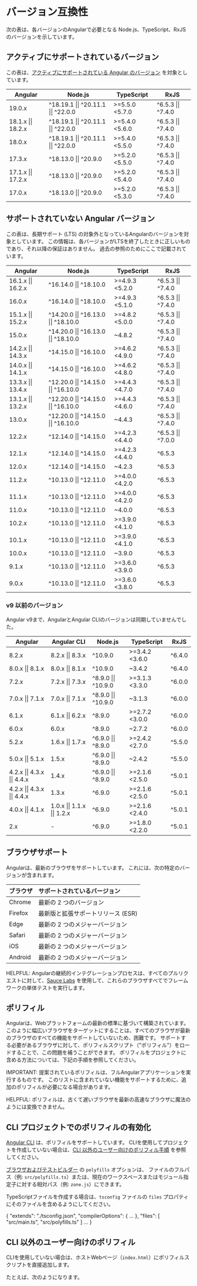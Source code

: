 # バージョン互換性

次の表は、各バージョンのAngularで必要となる 
Node.js、TypeScript、RxJSのバージョンを示しています。

## アクティブにサポートされているバージョン

この表は、[アクティブにサポートされている Angular のバージョン](reference/releases#actively-supported-versions) を対象としています。

| Angular            | Node.js                              | TypeScript     | RxJS               |
| ------------------ | ------------------------------------ | -------------- | ------------------ |
| 19.0.x             | ^18.19.1 \|\| ^20.11.1 \|\| ^22.0.0  | >=5.5.0 <5.7.0 | ^6.5.3 \|\| ^7.4.0 |
| 18.1.x \|\| 18.2.x | ^18.19.1 \|\| ^20.11.1 \|\| ^22.0.0  | >=5.4.0 <5.6.0 | ^6.5.3 \|\| ^7.4.0 |
| 18.0.x             | ^18.19.1 \|\| ^20.11.1 \|\| ^22.0.0  | >=5.4.0 <5.5.0 | ^6.5.3 \|\| ^7.4.0 |
| 17.3.x             | ^18.13.0 \|\| ^20.9.0                | >=5.2.0 <5.5.0 | ^6.5.3 \|\| ^7.4.0 |
| 17.1.x \|\| 17.2.x | ^18.13.0 \|\| ^20.9.0                | >=5.2.0 <5.4.0 | ^6.5.3 \|\| ^7.4.0 |
| 17.0.x             | ^18.13.0 \|\| ^20.9.0                | >=5.2.0 <5.3.0 | ^6.5.3 \|\| ^7.4.0 |

## サポートされていない Angular バージョン

この表は、長期サポート (LTS) の対象外となっているAngularのバージョンを対象としています。
この情報は、各バージョンがLTSを終了したときに正しいものであり、それ以降の保証はありません。
過去の参照のためにここで記載されています。

| Angular            | Node.js                              | TypeScript     | RxJS               |
| ------------------ | ------------------------------------ | -------------- | ------------------ |
| 16.1.x \|\| 16.2.x | ^16.14.0 \|\| ^18.10.0               | >=4.9.3 <5.2.0 | ^6.5.3 \|\| ^7.4.0 |
| 16.0.x             | ^16.14.0 \|\| ^18.10.0               | >=4.9.3 <5.1.0 | ^6.5.3 \|\| ^7.4.0 |
| 15.1.x \|\| 15.2.x | ^14.20.0 \|\| ^16.13.0 \|\| ^18.10.0 | >=4.8.2 <5.0.0 | ^6.5.3 \|\| ^7.4.0 |
| 15.0.x             | ^14.20.0 \|\| ^16.13.0 \|\| ^18.10.0 | ~4.8.2         | ^6.5.3 \|\| ^7.4.0 |
| 14.2.x \|\| 14.3.x | ^14.15.0 \|\| ^16.10.0               | >=4.6.2 <4.9.0 | ^6.5.3 \|\| ^7.4.0 |
| 14.0.x \|\| 14.1.x | ^14.15.0 \|\| ^16.10.0               | >=4.6.2 <4.8.0 | ^6.5.3 \|\| ^7.4.0 |
| 13.3.x \|\| 13.4.x | ^12.20.0 \|\| ^14.15.0 \|\| ^16.10.0 | >=4.4.3 <4.7.0 | ^6.5.3 \|\| ^7.4.0 |
| 13.1.x \|\| 13.2.x | ^12.20.0 \|\| ^14.15.0 \|\| ^16.10.0 | >=4.4.3 <4.6.0 | ^6.5.3 \|\| ^7.4.0 |
| 13.0.x             | ^12.20.0 \|\| ^14.15.0 \|\| ^16.10.0 | ~4.4.3         | ^6.5.3 \|\| ^7.4.0 |
| 12.2.x             | ^12.14.0 \|\| ^14.15.0               | >=4.2.3 <4.4.0 | ^6.5.3 \|\| ^7.0.0 |
| 12.1.x             | ^12.14.0 \|\| ^14.15.0               | >=4.2.3 <4.4.0 | ^6.5.3             |
| 12.0.x             | ^12.14.0 \|\| ^14.15.0               | ~4.2.3         | ^6.5.3             |
| 11.2.x             | ^10.13.0 \|\| ^12.11.0               | >=4.0.0 <4.2.0 | ^6.5.3             |
| 11.1.x             | ^10.13.0 \|\| ^12.11.0               | >=4.0.0 <4.2.0 | ^6.5.3             |
| 11.0.x             | ^10.13.0 \|\| ^12.11.0               | ~4.0.0         | ^6.5.3             |
| 10.2.x             | ^10.13.0 \|\| ^12.11.0               | >=3.9.0 <4.1.0 | ^6.5.3             |
| 10.1.x             | ^10.13.0 \|\| ^12.11.0               | >=3.9.0 <4.1.0 | ^6.5.3             |
| 10.0.x             | ^10.13.0 \|\| ^12.11.0               | ~3.9.0         | ^6.5.3             |
| 9.1.x              | ^10.13.0 \|\| ^12.11.0               | >=3.6.0 <3.9.0 | ^6.5.3             |
| 9.0.x              | ^10.13.0 \|\| ^12.11.0               | >=3.6.0 <3.8.0 | ^6.5.3             |

### v9 以前のバージョン

Angular v9まで、AngularとAngular CLIのバージョンは同期していませんでした。

| Angular                     | Angular CLI                 | Node.js             | TypeScript     | RxJS   |
| --------------------------- | --------------------------- | ------------------- | -------------- | ------ |
| 8.2.x                       | 8.2.x \|\| 8.3.x            | ^10.9.0             | >=3.4.2 <3.6.0 | ^6.4.0 |
| 8.0.x \|\| 8.1.x            | 8.0.x \|\| 8.1.x            | ^10.9.0             | ~3.4.2         | ^6.4.0 |
| 7.2.x                       | 7.2.x \|\| 7.3.x            | ^8.9.0 \|\| ^10.9.0 | >=3.1.3 <3.3.0 | ^6.0.0 |
| 7.0.x \|\| 7.1.x            | 7.0.x \|\| 7.1.x            | ^8.9.0 \|\| ^10.9.0 | ~3.1.3         | ^6.0.0 |
| 6.1.x                       | 6.1.x \|\| 6.2.x            | ^8.9.0              | >=2.7.2 <3.0.0 | ^6.0.0 |
| 6.0.x                       | 6.0.x                       | ^8.9.0              | ~2.7.2         | ^6.0.0 |
| 5.2.x                       | 1.6.x \|\| 1.7.x            | ^6.9.0 \|\| ^8.9.0  | >=2.4.2 <2.7.0 | ^5.5.0 |
| 5.0.x \|\| 5.1.x            | 1.5.x                       | ^6.9.0 \|\| ^8.9.0  | ~2.4.2         | ^5.5.0 |
| 4.2.x \|\| 4.3.x \|\| 4.4.x | 1.4.x                       | ^6.9.0 \|\| ^8.9.0  | >=2.1.6 <2.5.0 | ^5.0.1 |
| 4.2.x \|\| 4.3.x \|\| 4.4.x | 1.3.x                       | ^6.9.0              | >=2.1.6 <2.5.0 | ^5.0.1 |
| 4.0.x \|\| 4.1.x            | 1.0.x \|\| 1.1.x \|\| 1.2.x | ^6.9.0              | >=2.1.6 <2.4.0 | ^5.0.1 |
| 2.x                         | -                           | ^6.9.0              | >=1.8.0 <2.2.0 | ^5.0.1 |

## ブラウザサポート

Angularは、最新のブラウザをサポートしています。
これには、次の特定のバージョンが含まれます。

| ブラウザ | サポートされているバージョン                          |
| :------ | :------------------------------------------ |
| Chrome  | 最新の 2 つのバージョン                      |
| Firefox | 最新版と拡張サポートリリース (ESR)           |
| Edge    | 最新の 2 つのメジャーバージョン                |
| Safari  | 最新の 2 つのメジャーバージョン                |
| iOS     | 最新の 2 つのメジャーバージョン                |
| Android | 最新の 2 つのメジャーバージョン                |

HELPFUL: Angularの継続的インテグレーションプロセスは、すべてのプルリクエストに対して、[Sauce Labs](https://saucelabs.com) を使用して、これらのブラウザすべてでフレームワークの単体テストを実行します。

## ポリフィル

Angularは、Webプラットフォームの最新の標準に基づいて構築されています。
このように幅広いブラウザをターゲットにすることは、すべてのブラウザが最新のブラウザのすべての機能をサポートしていないため、困難です。
サポートする必要があるブラウザに対して、ポリフィルスクリプト（"ポリフィル"）をロードすることで、この問題を補うことができます。
ポリフィルをプロジェクトに含める方法については、下記の手順を参照してください。

IMPORTANT: 提案されているポリフィルは、フルAngularアプリケーションを実行するものです。
このリストに含まれていない機能をサポートするために、追加のポリフィルが必要になる場合があります。

HELPFUL: ポリフィルは、古くて遅いブラウザを最新の高速なブラウザに魔法のようには変換できません。

## CLI プロジェクトでのポリフィルの有効化

[Angular CLI](tools/cli) は、ポリフィルをサポートしています。
CLIを使用してプロジェクトを作成していない場合は、[CLI 以外のユーザー向けのポリフィル手順](#polyfills-for-non-cli-users) を参照してください。

[ブラウザおよびテストビルダー](tools/cli/cli-builder) の `polyfills` オプションは、
ファイルのフルパス（例: `src/polyfills.ts`）または、現在のワークスペースまたはモジュール指定子に対する相対パス（例: `zone.js`）にできます。

TypeScriptファイルを作成する場合は、`tsconfig` ファイルの `files` プロパティにそのファイルを含めるようにしてください。

<docs-code language="json">
{
  "extends": "./tsconfig.json",
  "compilerOptions": {
    ...
  },
  "files": [
    "src/main.ts",
    "src/polyfills.ts"
  ]
  ...
}
</docs-code>

## CLI 以外のユーザー向けのポリフィル

CLIを使用していない場合は、ホストWebページ（`index.html`）にポリフィルスクリプトを直接追加します。

たとえば、次のようになります。

<docs-code header="src/index.html" language="html">
<!-- pre-zone ポリフィル -->
<script src="node_modules/core-js/client/shim.min.js"></script>
<script>
  /**
   * いくつかの非同期アクティビティのゾーンインターセプトを無効にすることができるゾーンフラグを構成できます。
   * これらのオプションは、開始パフォーマンスを向上させるためだけに使用してください。
   * 追跡が難しいバグが発生する可能性があるため、どのような操作を行っているのかを理解している場合にのみ使用してください。
   */
  // &lowbar;&lowbar;Zone_disable_requestAnimationFrame = true; // requestAnimationFrame のパッチを無効にする
  // &lowbar;&lowbar;Zone_disable_on_property = true; // onclick などの onProperty のパッチを無効にする
  // &lowbar;&lowbar;zone_symbol__UNPATCHED_EVENTS = ['scroll', 'mousemove']; // 指定したイベント名のパッチを無効にする
  /*
   * Edge 開発者ツールでは、addEventListener も zone.js によってラップされます。
   * 次のフラグを使用すると、Edge に対する zone.js のパッチをバイパスできます。
   */
  // &lowbar;&lowbar;Zone_enable_cross_context_check = true;
</script>
<!-- Angular で必要な zone.js -->
<script src="node_modules/zone.js/bundles/zone.umd.js"></script>
<!-- アプリケーションポリフィル -->
</docs-code>
